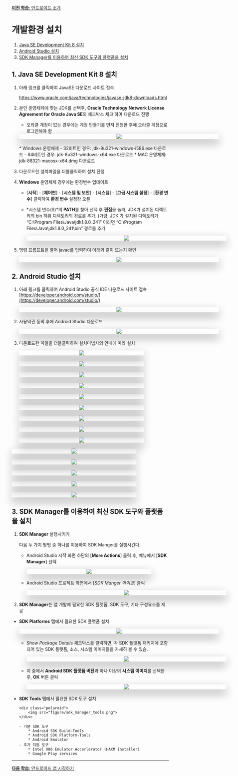 <style>
div.polaroid {
  	width: 640px;
  	box-shadow: 0 10px 30px 0 rgba(0, 0, 0, 0.2), 0 16px 30px 0 rgba(0, 0, 0, 0.19);
  	text-align: center;
	margin-bottom: 0.5cm;
}
div.polaroid2 {
  	width: 400px;
  	box-shadow: 0 10px 30px 0 rgba(0, 0, 0, 0.2), 0 16px 30px 0 rgba(0, 0, 0, 0.19);
  	text-align: center;
	margin-bottom: 0.5cm;
}

</style>


[**이전 학습**: 안드로이드 소개](intro_android.html)

# 개발환경 설치
1. [Java SE Development Kit 8 설치](#install_jdk)
2. [Android Studio 설치](#install_android_studio)
3. [SDK Manager를 이용하여 최신 SDK 도구와 플랫폼을 설치](#sdk_tools_plaforms)

## <a name="install_jdk"></a>1. Java SE Development Kit 8 설치1. 아래 링크를 클릭하여 JavaSE 다운로드 사이트 접속

	https://www.oracle.com/java/technologies/javase-jdk8-downloads.html

2. 본인 운영체제에 맞는 JDK를 선택후,  **Oracle Technology Network License Agreement for Oracle Java SE**의 체크박스 체크 하여 다운로드 진행
	- 오라클 계정이 없는 경우에는 계정 만들기를 먼저 진행한 후에 오라클 계정으로 로그인해야 함
	<div class="polaroid">
		<img src="figure/jdk-download.png">
	<br>
	</div>
	* Windows 운영체제
		- 32비트인 경우: jdk-8u321-windows-i586.exe 다운로드
		- 64비트인 경우: jdk-8u321-windows-x64.exe 다운로드
	* MAC 운영체제: jdk-88321-macosx-x64.dmg 다운로드
3. 다운로드한 설치파일을 더블클릭하여 설치 진행

4. **Windows** 운영체제 경우에는 환경변수 업데이트
	* [**시작**] - [**제어판**] - [**시스템 및 보안**] - [**시스템**] - [**고급 시스템 설정**] - [**환경 변수**] 클릭하여 **환경 변수** 설정창 오픈
	* *시스템 변수(S)*의 **PATH**를 찾아 선택 후 **편집**을 눌러, JDK가 설치된 디렉토리의 bin 하위 디렉토리의 경로를 추가. (가령, JDK 가 설치된 디렉토리가 “C:\Program Files\Java\jdk1.8.0\_241” 이라면 “C:\Program Files\Java\jdk1.8.0\_241\bin” 경로를 추가

		<div class="polaroid">
			<img src="figure/env.jpg">
		</div>

5. 명령 프롬프트을 열어 javac를 입력하여 아래와 같이 뜨는지 확인

	<div class="polaroid">
		<img src="figure/java.jpg">
	</div>

## <a name="install_android_studio"></a>2. Android Studio 설치
1. 아래 링크를 클릭하여 Android Studio 공식 IDE 다운로드 사이트 접속
	[https://developer.android.com/studio/](https://developer.android.com/studio/)

	<div class="polaroid">
	 <img src="figure/android_studio.png">
	</div>

2. 사용약관 동의 후에 Android Studio 다운로드

	<div class="polaroid">
		<img src="figure/agreement.png">
	</div>

3. 다운로드한 파일을 더블클릭하여 설치마법사의 안내에 따라 설치

	<div class="polaroid2">
	 	<img src="figure/as-setup1.PNG">
	</div>
    <div class="polaroid2">
    	<img src="figure/as-setup2.PNG">
  	</div>
   	<div class="polaroid2">
    	<img src="figure/as-setup3.PNG">
  	</div>
    	<div class="polaroid2">
    <img src="figure/as-setup4.PNG">
  	</div>
    <div class="polaroid2">
    	<img src="figure/as-setup5.PNG">
  	</div>
    <div class="polaroid2">
    	<img src="figure/as-setup6.PNG">
  	</div>
    <div class="polaroid2">
    	<img src="figure/as-setup7.PNG">
  	</div>
    <div class="polaroid2">
    	<img src="figure/as-setup8.PNG">
  	</div>
    <div class="polaroid2">
    	<img src="figure/as-setup9.PNG">
  </div>
    <div class="polaroid2">
    <img src="figure/as-setup10.PNG">
  </div>
    <div class="polaroid2">
    <img src="figure/as-setup11.PNG">
  </div>
    <div class="polaroid2">
    <img src="figure/as-setup12.PNG">
  </div>
  </div>
    <div class="polaroid2">
    <img src="figure/as-setup13.PNG">
  </div>
  </div>
    <div class="polaroid2">
    <img src="figure/as-setup14.png">
  </div>



## <a name="sdk_tools_plaforms"></a>3. SDK Manager를 이용하여 최신 SDK 도구와 플랫폼을 설치

1. **SDK Manager** 실행시키기

	다음 두 가지 방법 중 하나를 이용하여 SDK Manger를 실행시킨다.

	- Android Studio 시작 화면 하단의 [**More Actions**] 클릭 후, 메뉴에서 [**SDK Manager**] 선택
	  <div class="polaroid2">
			<img src="figure/android_studio_main.PNG">
		</div>

	- Android Studio 프로젝트 화면에서 [*SDK Manger 아이콘*] 클릭
		<div class="polaroid">
			<img src="figure/sdk-manger-icon.jpg">
		</div>

2. **SDK Manager**는 앱 개발에 필요한 SDK 플랫폼, SDK 도구, 기타 구성요소를 제공

  - **SDK Platforms** 탭에서 필요한 SDK 플랫폼 설치
    <div class="polaroid">
      <img src="figure/sdk_manager_platforms1.png">
    </div>

    - *Show Package Details* 체크박스를 클릭하면, 각 SDK 플랫폼 패키지에 포함되어 있는 SDK 플랫폼, 소스, 시스템 이미지들을 자세히 볼 수 있슴.

      <div class="polaroid">
          <img src="figure/sdk_manager_platforms2.png">
      </div>

    - 이 중에서  **Android SDK 플랫폼 버전**과 하나 이상의 **시스템 이미지**를 선택한 후, **OK** 버튼 클릭

  		<div class="polaroid">
  			<img src="figure/sdk_manager_platforms3.png">
  		</div>

  - </a>**SDK Tools** 탭에서 필요한 SDK 도구 설치

		<div class="polaroid">
			<img src="figure/sdk_manager_tools.png">
		</div>

		- 기본 SDK 도구
			* Android SDK Build-Tools
			* Android SDK Platform-Tools
			* Android Emulator
		- 추가 지원 도구
			* Intel X86 Emulator Accerlerator (HAXM installer)
			* Google Play services

---

[**다음 학습**: 안드로이드 앱 시작하기](start-android-project.html)
